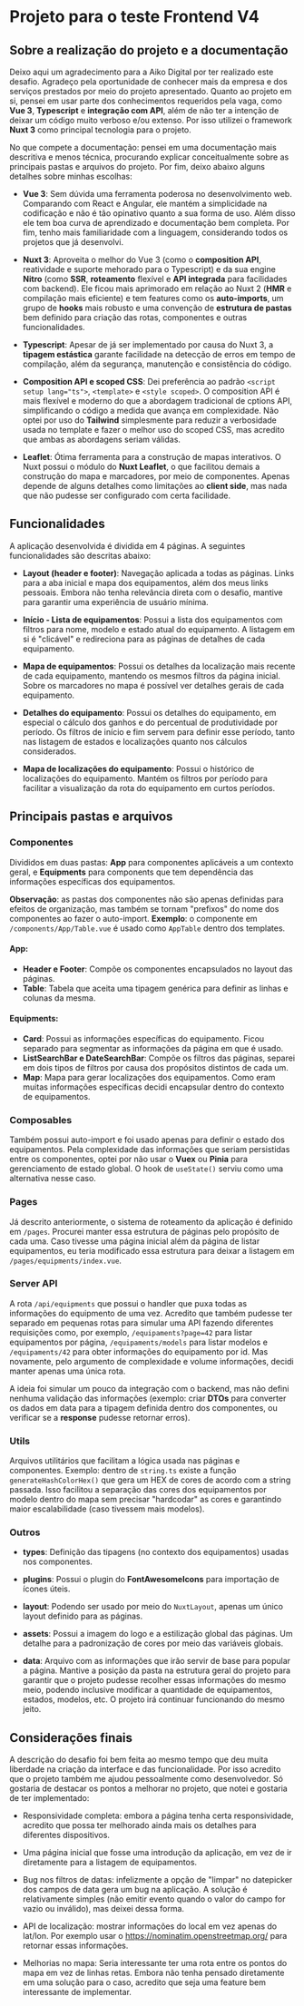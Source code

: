 # Projeto para o teste Frontend V4

## Sobre a realização do projeto e a documentação

Deixo aqui um agradecimento para a Aiko Digital por ter realizado este desafio. Agradeço pela oportunidade de conhecer mais da empresa e dos serviços prestados por meio do projeto apresentado. Quanto ao projeto em si, pensei em usar parte dos conhecimentos requeridos pela vaga, como **Vue 3**, **Typescript** e **integração com API**, além de não ter a intenção de deixar um código muito verboso e/ou extenso. Por isso utilizei o framework **Nuxt 3** como principal tecnologia para o projeto.

No que compete a documentação: pensei em uma documentação mais descritiva e menos técnica, procurando explicar conceitualmente sobre as principais pastas e arquivos do projeto. Por fim, deixo abaixo alguns detalhes sobre minhas escolhas:

* **Vue 3**: Sem dúvida uma ferramenta poderosa no desenvolvimento web. Comparando com React e Angular, ele mantém a simplicidade na codificação e não é tão opinativo quanto a sua forma de uso. Além disso ele tem boa curva de aprendizado e documentação bem completa. Por fim, tenho mais familiaridade com a linguagem, considerando todos os projetos que já desenvolvi.

* **Nuxt 3**: Aproveita o melhor do Vue 3 (como o **composition API**, reatividade e suporte mehorado para o Typescript) e da sua engine **Nitro** (como **SSR**, **roteamento** flexível e **API integrada** para facilidades com backend). Ele ficou mais aprimorado em relação ao Nuxt 2 (**HMR** e compilação mais eficiente) e tem features como os **auto-imports**, um grupo de **hooks** mais robusto e uma convenção de **estrutura de pastas** bem definido para criação das rotas, componentes e outras funcionalidades.

* **Typescript**: Apesar de já ser implementado por causa do Nuxt 3, a **tipagem estástica** garante facilidade na detecção de erros em tempo de compilação, além da segurança, manutenção e consistência do código.

* **Composition API e scoped CSS**: Dei preferência ao padrão `<script setup lang="ts">`, `<template>` e `<style scoped>`. O composition API é mais flexível e moderno do que a abordagem tradicional de cptions API, simplificando o código a medida que avança em complexidade. Não optei por uso do **Tailwind** simplesmente para reduzir a verbosidade usada no template e fazer o melhor uso do scoped CSS, mas acredito que ambas as abordagens seriam válidas.

* **Leaflet**: Ótima ferramenta para a construção de mapas interativos. O Nuxt possui o módulo do **Nuxt Leaflet**, o que facilitou demais a construção do mapa e marcadores, por meio de componentes. Apenas depende de alguns detalhes como limitações ao **client side**, mas nada que não pudesse ser configurado com certa facilidade.

## Funcionalidades

A aplicação desenvolvida é dividida em 4 páginas. A seguintes funcionalidades são descritas abaixo:

* **Layout (header e footer)**: Navegação aplicada a todas as páginas. Links para a aba inicial e mapa dos equipamentos, além dos meus links pessoais. Embora não tenha relevância direta com o desafio, mantive para garantir uma experiência de usuário mínima.

* **Início - Lista de equipamentos**: Possui a lista dos equipamentos com filtros para nome, modelo e estado atual do equipamento. A listagem em si é "clicável" e redireciona para as páginas de detalhes de cada equipamento.

* **Mapa de equipamentos**: Possui os detalhes da localização mais recente de cada equipamento, mantendo os mesmos filtros da página inicial. Sobre os marcadores no mapa é possível ver detalhes gerais de cada equipamento.

* **Detalhes do equipamento**: Possui os detalhes do equipamento, em especial o cálculo dos ganhos e do percentual de produtividade por período. Os filtros de início e fim servem para definir esse período, tanto nas listagem de estados e localizações quanto nos cálculos considerados.

* **Mapa de localizações do equipamento**: Possui o histórico de localizações do equipamento. Mantém os filtros por período para facilitar a visualização da rota do equipamento em curtos períodos.

## Principais pastas e arquivos

### Componentes

Divididos em duas pastas: **App** para componentes aplicáveis a um contexto geral, e **Equipments** para components que tem dependência das informações específicas dos equipamentos.

**Observação**: as pastas dos componentes não são apenas definidas para efeitos de organização, mas também se tornam "prefixos" do nome dos componentes ao fazer o auto-import. **Exemplo**: o componente em `/components/App/Table.vue` é usado como `AppTable` dentro dos templates.

#### App:

* **Header e Footer**: Compõe os componentes encapsulados no layout das páginas.
* **Table**: Tabela que aceita uma tipagem genérica para definir as linhas e colunas da mesma.

#### Equipments:

* **Card**: Possui as informações específicas do equipamento. Ficou separado para segmentar as informações da página em que é usado.
* **ListSearchBar e DateSearchBar**: Compõe os filtros das páginas, separei em dois tipos de filtros por causa dos propósitos distintos de cada um.
* **Map**: Mapa para gerar localizações dos equipamentos. Como eram muitas informações específicas decidi encapsular dentro do contexto de equipamentos.

### Composables

Também possui auto-import e foi usado apenas para definir o estado dos equipamentos. Pela complexidade das informações que seriam persistidas entre os componentes, optei por não usar o **Vuex** ou **Pinia** para gerenciamento de estado global. O hook de `useState()` serviu como uma alternativa nesse caso.

### Pages

Já descrito anteriormente, o sistema de roteamento da aplicação é definido em `/pages`. Procurei manter essa estrutura de páginas pelo propósito de cada uma. Caso tivesse uma página inicial além da página de listar equipamentos, eu teria modificado essa estrutura para deixar a listagem em `/pages/equipments/index.vue`.

### Server API

A rota `/api/equipments` que possui o handler que puxa todas as informações do equipmento de uma vez. Acredito que também pudesse ter separado em pequenas rotas para simular uma API fazendo diferentes requisições como, por exemplo, `/equipaments?page=42` para listar equipamentos por página, `/equipaments/models` para listar modelos e `/equipaments/42` para obter informações do equipamento por id. Mas novamente, pelo argumento de complexidade e volume informações, decidi manter apenas uma única rota.

A ideia foi simular um pouco da integração com o backend, mas não defini nenhuma validação das informações (exemplo: criar **DTOs** para converter os dados em data para a tipagem definida dentro dos componentes, ou verificar se a **response** pudesse retornar erros).

### Utils

Arquivos utilitários que facilitam a lógica usada nas páginas e componentes. Exemplo: dentro de `string.ts` existe a função `generateHashColorHex()` que gera um HEX de cores de acordo com a string passada. Isso facilitou a separação das cores dos equipamentos por modelo dentro do mapa sem precisar "hardcodar" as cores e garantindo maior escalabilidade (caso tivessem mais modelos).

### Outros

* **types**: Definição das tipagens (no contexto dos equipamentos) usadas nos componentes.

* **plugins**: Possui o plugin do **FontAwesomeIcons** para importação de ícones úteis.

* **layout**: Podendo ser usado por meio do `NuxtLayout`, apenas um único layout definido para as páginas.

* **assets**: Possui a imagem do logo e a estilização global das páginas. Um detalhe para a padronização de cores por meio das variáveis globais.

* **data**: Arquivo com as informações que irão servir de base para popular a página. Mantive a posição da pasta na estrutura geral do projeto para garantir que o projeto pudesse recolher essas informações do mesmo meio, podendo inclusive modificar a quantidade de equipamentos, estados, modelos, etc. O projeto irá continuar funcionando do mesmo jeito.

## Considerações finais

A descrição do desafio foi bem feita ao mesmo tempo que deu muita liberdade na criação da interface e das funcionalidade. Por isso acredito que o projeto também me ajudou pessoalmente como desenvolvedor. Só gostaria de destacar os pontos a melhorar no projeto, que notei e gostaria de ter implementado:

* Responsividade completa: embora a página tenha certa responsividade, acredito que possa ter melhorado ainda mais os detalhes para diferentes dispositivos.

* Uma página inicial que fosse uma introdução da aplicação, em vez de ir diretamente para a listagem de equipamentos.

* Bug nos filtros de datas: infelizmente a opção de "limpar" no datepicker dos campos de data gera um bug na aplicação. A solução é relativamente simples (não emitir evento quando o valor do campo for vazio ou inválido), mas deixei dessa forma.

* API de localização: mostrar informações do local em vez apenas do lat/lon. Por exemplo usar o https://nominatim.openstreetmap.org/ para retornar essas informações.

* Melhorias no mapa: Seria interessante ter uma rota entre os pontos do mapa em vez de linhas retas. Embora não tenha pensado diretamente em uma solução para o caso, acredito que seja uma feature bem interessante de implementar.
